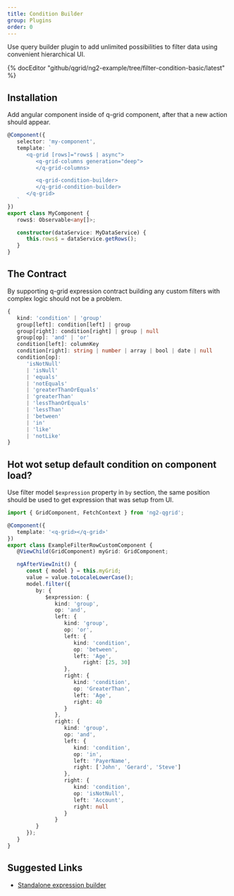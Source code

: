 ```yaml
---
title: Condition Builder
group: Plugins
order: 0
---
```


Use query builder plugin to add unlimited possibilities to filter data using convenient hierarchical UI.

{% docEditor "github/qgrid/ng2-example/tree/filter-condition-basic/latest" %}

## Installation

<!-- 
Add condition builder module to imports section.

```typescript
import { GridModule } from 'ng2-qgrid';
import { ThemeModule } from 'ng2-qgrid/theme/material';
import { ConditionBuilderModule } from 'ng2-qgrid/plugin/condition-builder';

@NgModule({
   imports: [
      GridModule,
      ThemeModule,
      ConditionBuilderModule
   ]
})
export class AppModule {
}
``` -->

Add angular component inside of q-grid component, after that a new action should appear.

```typescript
@Component({
   selector: 'my-component',
   template: `
      <q-grid [rows]="rows$ | async">
         <q-grid-columns generation="deep">
         </q-grid-columns>

         <q-grid-condition-builder>
         </q-grid-condition-builder>
      </q-grid>
   `
})
export class MyComponent {
   rows$: Observable<any[]>;

   constructor(dataService: MyDataService) {
      this.rows$ = dataService.getRows();
   }
}
```

## The Contract

By supporting q-grid expression contract building any custom filters with complex logic should not be a problem.

```typescript
{
   kind: 'condition' | 'group'
   group[left]: condition[left] | group
   group[right]: condition[right] | group | null
   group[op]: 'and' | 'or'
   condition[left]: columnKey
   condition[right]: string | number | array | bool | date | null
   condition[op]: 
      'isNotNull' 
      | 'isNull' 
      | 'equals' 
      | 'notEquals' 
      | 'greaterThanOrEquals' 
      | 'greaterThan' 
      | 'lessThanOrEquals' 
      | 'lessThan' 
      | 'between' 
      | 'in' 
      | 'like' 
      | 'notLike'
}
```

## Hot wot setup default condition on component load?

Use filter model `$expression` property in `by` section, the same position should be used to get expression that was setup from UI.

```typescript
import { GridComponent, FetchContext } from 'ng2-qgrid';

@Component({
   template: '<q-grid></q-grid>'
})
export class ExampleFilterRowCustomComponent {
   @ViewChild(GridComponent) myGrid: GridComponent;

   ngAfterViewInit() {
      const { model } = this.myGrid;
      value = value.toLocaleLowerCase();
      model.filter({
         by: {
            $expression: {
               kind: 'group',
               op: 'and',
               left: {
                  kind: 'group',
                  op: 'or',
                  left: {
                     kind: 'condition',
                     op: 'between',
                     left: 'Age',
                        right: [25, 30]
                  },
                  right: {
                     kind: 'condition',
                     op: 'GreaterThan',
                     left: 'Age',
                     right: 40
                  }
               },
               right: {
                  kind: 'group',
                  op: 'and',
                  left: {
                     kind: 'condition',
                     op: 'in',
                     left: 'PayerName',
                     right: ['John', 'Gerard', 'Steve']
                  },
                  right: {
                     kind: 'condition',
                     op: 'isNotNull',
                     left: 'Account',
                     right: null
                  }
               }
         }
      });
   }
}
```

## Suggested Links

* [Standalone expression builder](https://github.com/qgrid/ng2-expression-builder)